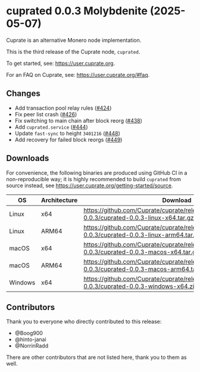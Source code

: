 # cuprated 0.0.3 Molybdenite (2025-05-07)
Cuprate is an alternative Monero node implementation.

This is the third release of the Cuprate node, `cuprated`.

To get started, see: <https://user.cuprate.org>.

For an FAQ on Cuprate, see: <https://user.cuprate.org/#faq>.

## Changes
- Add transaction pool relay rules ([#424](https://github.com/Cuprate/cuprate/pull/424))
- Fix peer list crash ([#426](https://github.com/Cuprate/cuprate/pull/426))
- Fix switching to main chain after block reorg ([#438](https://github.com/Cuprate/cuprate/pull/438))
- Add `cuprated.service` ([#444](https://github.com/Cuprate/cuprate/pull/444))
- Update `fast-sync` to height `3401216` ([#448](https://github.com/Cuprate/cuprate/pull/448))
- Add recovery for failed block reorgs ([#449](https://github.com/Cuprate/cuprate/pull/449))

## Downloads
For convenience, the following binaries are produced using GitHub CI in a non-reproducible way; it is highly recommended to build `cuprated` from source instead, see <https://user.cuprate.org/getting-started/source>.

| OS      | Architecture | Download |
|---------|--------------|----------|
| Linux   | x64          | <https://github.com/Cuprate/cuprate/releases/download/cuprated-0.0.3/cuprated-0.0.3-linux-x64.tar.gz>
| Linux   | ARM64        | <https://github.com/Cuprate/cuprate/releases/download/cuprated-0.0.3/cuprated-0.0.3-linux-arm64.tar.gz>
| macOS   | x64          | <https://github.com/Cuprate/cuprate/releases/download/cuprated-0.0.3/cuprated-0.0.3-macos-x64.tar.gz>
| macOS   | ARM64        | <https://github.com/Cuprate/cuprate/releases/download/cuprated-0.0.3/cuprated-0.0.3-macos-arm64.tar.gz>
| Windows | x64          | <https://github.com/Cuprate/cuprate/releases/download/cuprated-0.0.3/cuprated-0.0.3-windows-x64.zip>

## Contributors
Thank you to everyone who directly contributed to this release:

- @Boog900
- @hinto-janai
- @NorrinRadd

There are other contributors that are not listed here, thank you to them as well.
